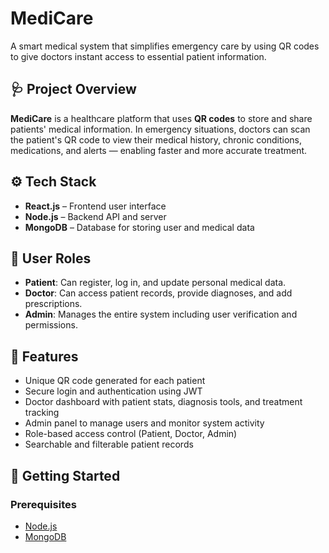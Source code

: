 # MediCare

A smart medical system that simplifies emergency care by using QR codes to give doctors instant access to essential patient information.

## 🩺 Project Overview

**MediCare** is a healthcare platform that uses **QR codes** to store and share patients' medical information. In emergency situations, doctors can scan the patient's QR code to view their medical history, chronic conditions, medications, and alerts — enabling faster and more accurate treatment.

## ⚙️ Tech Stack

- **React.js** – Frontend user interface
- **Node.js** – Backend API and server
- **MongoDB** – Database for storing user and medical data

## 👥 User Roles

- **Patient**: Can register, log in, and update personal medical data.
- **Doctor**: Can access patient records, provide diagnoses, and add prescriptions.
- **Admin**: Manages the entire system including user verification and permissions.

## 🔐 Features

- Unique QR code generated for each patient
- Secure login and authentication using JWT
- Doctor dashboard with patient stats, diagnosis tools, and treatment tracking
- Admin panel to manage users and monitor system activity
- Role-based access control (Patient, Doctor, Admin)
- Searchable and filterable patient records

## 🚀 Getting Started

### Prerequisites

- [Node.js](https://nodejs.org)
- [MongoDB](https://www.mongodb.com)


